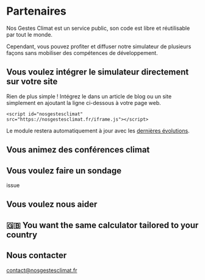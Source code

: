 # Partenaires

Nos Gestes Climat est un service public, son code est libre et réutilisable par tout le monde.

Cependant, vous pouvez profiter et diffuser notre simulateur de plusieurs façons sans mobiliser des compétences de développement.

## Vous voulez intégrer le simulateur directement sur votre site

Rien de plus simple ! Intégrez le dans un article de blog ou un site simplement en ajoutant la ligne ci-dessous à votre page web.

`<script id="nosgestesclimat" src="https://nosgestesclimat.fr/iframe.js"></script>`

Le module restera automatiquement à jour avec les [dernières évolutions](/nouveautés).

## Vous animez des conférences climat

## Vous voulez faire un sondage

issue

## Vous voulez nous aider

## 🇬🇧 You want the same calculator tailored to your country

## Nous contacter

contact@nosgestesclimat.fr
